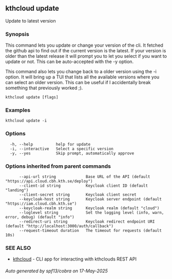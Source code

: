 ## kthcloud update

Update to latest version

### Synopsis


This command lets you update or change your version of the cli. It fetched the github api to find out if the current version is the latest. If your version is older than the latest release it will prompt you to let you select if you want to update or not. This can be auto-accepted with the -y option.

This command also lets you change back to a older version using the -i option. It will bring up a TUI that lists all the available versions where you can select an older version. This can be useful if I accidentally break something that previously worked ;).

```
kthcloud update [flags]
```

### Examples

```
kthcloud update -i
```

### Options

```
  -h, --help          help for update
  -i, --interactive   Select a specific version
  -y, --yes           Skip prompt, automatically approve
```

### Options inherited from parent commands

```
      --api-url string             Base URL of the API (default "https://api.cloud.cbh.kth.se/deploy")
      --client-id string           Keycloak client ID (default "landing")
      --client-secret string       Keycloak client secret
      --keycloak-host string       Keycloak server endpoint (default "https://iam.cloud.cbh.kth.se")
      --keycloak-realm string      Keycloak realm (default "cloud")
      --loglevel string            Set the logging level (info, warn, error, debug) (default "info")
      --redirect-uri string        Keycloak redirect endpoint URI (default "http://localhost:3000/auth/callback")
      --request-timeout duration   The timeout for requests (default 10s)
```

### SEE ALSO

* [kthcloud](kthcloud.md)	 - CLI app for interacting with kthclouds REST API

###### Auto generated by spf13/cobra on 17-May-2025
